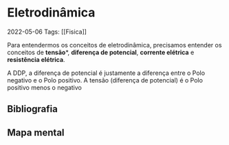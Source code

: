 # Eletrodinâmica
2022-05-06 
Tags: [[Fisica]]

Para entendermos os conceitos de eletrodinâmica, precisamos entender os conceitos de **tensão***, **diferença de potencial**, **corrente elétrica** e **resistência elétrica**.

A DDP, a diferença de potencial  é justamente a diferença entre o Polo negativo e o Polo positivo. A tensão (diferença de potencial) é o Polo positivo menos o negativo


## Bibliografia

## Mapa mental

